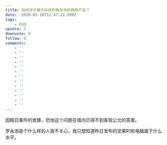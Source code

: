 ```yaml
---
title: 如何评价锤子科技昨晚发布的两款产品？
date: '2018-05-16T12:47:21.500Z'
tags:
    - 科技
upvote: 2
downvote: 0
follow: 8
comments:
    - ''
    - ''
    - ''
    - ''
    - ''
    - ''
    - ''
    - ''
    - ''
    - ''
    - ''
    - ''
    - ''
---
```


因精日事件的发酵，恐怕这个问题在墙内已得不到客观公允的答案。

罗永浩是个什么样的人我不关心，我只想知道昨日发布的坚果R1和电脑属于什么水平。
